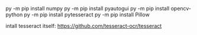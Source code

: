 py -m pip install numpy
py -m pip install pyautogui
py -m pip install opencv-python
py -m pip install pytesseract
py -m pip install Pillow

intall tesseract itself:
https://github.com/tesseract-ocr/tesseract

